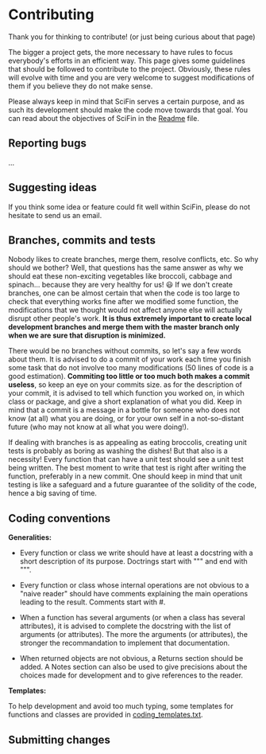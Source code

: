 # Contributing

Thank you for thinking to contribute! (or just being curious about that page)

The bigger a project gets, the more necessary to have rules to focus everybody's efforts in an efficient way.
This page gives some guidelines that should be followed to contribute to the project. Obviously, these rules will evolve with time and you are very welcome to suggest modifications of them if you believe they do not make sense.

Please always keep in mind that SciFin serves a certain purpose, and as such its development should make the code move towards that goal. You can read about the objectives of SciFin in the [Readme](https://github.com/SciFin-Team/SciFin/blob/master/README.md) file.


## Reporting bugs

...


## Suggesting ideas

If you think some idea or feature could fit well within SciFin, please do not hesitate to send us an email.



## Branches, commits and tests

Nobody likes to create branches, merge them, resolve conflicts, etc. So why should we bother? Well, that questions has the same answer as why we should eat these non-exciting vegetables like broccoli, cabbage and spinach... because they are very healthy for us! :smiley: If we don't create branches, one can be almost certain that when the code is too large to check that everything works fine after we modified some function, the modifications that we thought would not affect anyone else will actually disrupt other people's work. **It is thus extremely important to create local development branches and merge them with the master branch only when we are sure that disruption is minimized.**

There would be no branches without commits, so let's say a few words about them. It is advised to do a commit of your work each time you finish some task that do not involve too many modifications (50 lines of code is a good estimation). **Commiting too little or too much both makes a commit useless**, so keep an eye on your commits size. as for the description of your commit, it is advised to tell which function you worked on, in which class or package, and give a short explanation of what you did. Keep in mind that a commit is a message in a bottle for someone who does not know (at all) what you are doing, or for your own self in a not-so-distant future (who may not know at all what you were doing!).

If dealing with branches is as appealing as eating broccolis, creating unit tests is probably as boring as washing the dishes! But that also is a necessity! Every function that can have a unit test should see a unit test being written. The best moment to write that test is right after writing the function, preferably in a new commit. One should keep in mind that unit testing is like a safeguard and a future guarantee of the solidity of the code, hence a big saving of time.



## Coding conventions

**Generalities:**

- Every function or class we write should have at least a docstring with a short description of its purpose. Doctrings start with """ and end with """.

- Every function or class whose internal operations are not obvious to a "naive reader" should have comments explaining the main operations leading to the result. Comments start with #.

- When a function has several arguments (or when a class has several attributes), it is advised to complete the docstring with the list of arguments (or attributes). The more the arguments (or attributes), the stronger the recommandation to implement that documentation.

- When returned objects are not obvious, a Returns section should be added. A Notes section can also be used to give precisions about the choices made for development and to give references to the reader.


**Templates:**

To help development and avoid too much typing, some templates for functions and classes are provided in [coding_templates.txt](https://github.com/SciFin-Team/SciFin/wiki/docs/coding_templates.md).





## Submitting changes
